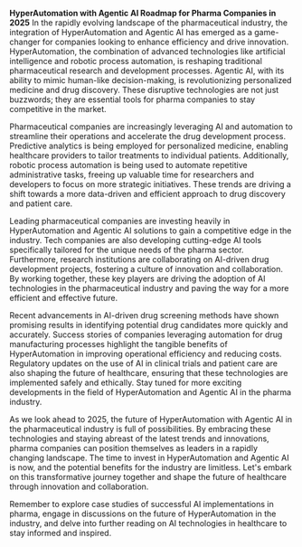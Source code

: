 **HyperAutomation with Agentic AI Roadmap for Pharma Companies in 2025**
In the rapidly evolving landscape of the pharmaceutical industry, the integration of HyperAutomation and Agentic AI has emerged as a game-changer for companies looking to enhance efficiency and drive innovation. HyperAutomation, the combination of advanced technologies like artificial intelligence and robotic process automation, is reshaping traditional pharmaceutical research and development processes. Agentic AI, with its ability to mimic human-like decision-making, is revolutionizing personalized medicine and drug discovery. These disruptive technologies are not just buzzwords; they are essential tools for pharma companies to stay competitive in the market.

Pharmaceutical companies are increasingly leveraging AI and automation to streamline their operations and accelerate the drug development process. Predictive analytics is being employed for personalized medicine, enabling healthcare providers to tailor treatments to individual patients. Additionally, robotic process automation is being used to automate repetitive administrative tasks, freeing up valuable time for researchers and developers to focus on more strategic initiatives. These trends are driving a shift towards a more data-driven and efficient approach to drug discovery and patient care.

Leading pharmaceutical companies are investing heavily in HyperAutomation and Agentic AI solutions to gain a competitive edge in the industry. Tech companies are also developing cutting-edge AI tools specifically tailored for the unique needs of the pharma sector. Furthermore, research institutions are collaborating on AI-driven drug development projects, fostering a culture of innovation and collaboration. By working together, these key players are driving the adoption of AI technologies in the pharmaceutical industry and paving the way for a more efficient and effective future.

Recent advancements in AI-driven drug screening methods have shown promising results in identifying potential drug candidates more quickly and accurately. Success stories of companies leveraging automation for drug manufacturing processes highlight the tangible benefits of HyperAutomation in improving operational efficiency and reducing costs. Regulatory updates on the use of AI in clinical trials and patient care are also shaping the future of healthcare, ensuring that these technologies are implemented safely and ethically. Stay tuned for more exciting developments in the field of HyperAutomation and Agentic AI in the pharma industry.

As we look ahead to 2025, the future of HyperAutomation with Agentic AI in the pharmaceutical industry is full of possibilities. By embracing these technologies and staying abreast of the latest trends and innovations, pharma companies can position themselves as leaders in a rapidly changing landscape. The time to invest in HyperAutomation and Agentic AI is now, and the potential benefits for the industry are limitless. Let's embark on this transformative journey together and shape the future of healthcare through innovation and collaboration.

Remember to explore case studies of successful AI implementations in pharma, engage in discussions on the future of HyperAutomation in the industry, and delve into further reading on AI technologies in healthcare to stay informed and inspired.
